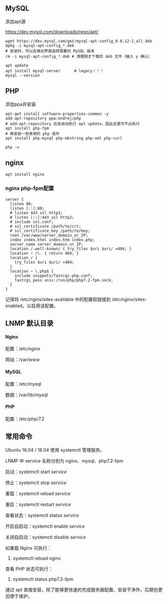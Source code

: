 ## MySQL

添加apt源

 https://dev.mysql.com/downloads/repo/apt/ 

```shell
wget https://dev.mysql.com/get/mysql-apt-config_0.8.12-1_all.deb
dpkg -i mysql-apt-config_*.deb
# 安装时，可以在弹出界面选择需要的 MySQL 版本
rm -i mysql-apt-config_*.deb # 清理刚才下载的 deb 文件（输入 y 确认）
```

```
apt update
apt install mysql-server      # legacy！！！
mysql --version
```

## PHP

添加ppa并安装

```shell
apt-get install software-properties-common -y
add-apt-repository ppa:ondrej/php
# add-apt-repository 后会自动执行 apt update，因此这里可不必执行
apt install php-fpm
# 再安装一些常用的 php 组件
apt install php-mysql php-mbstring php-xml php-curl

php -v
```

## nginx

`apt install nginx`

### nginx php-fpm配置

```
server {
  listen 80;
  listen [::]:80;
  # listen 443 ssl http2;
  # listen [::]:443 ssl http2;
  # include ssl.conf;
  # ssl_certificate /path/to/crt;
  # ssl_certificate_key /path/to/key;
  root /var/www/server_domain_or_IP;
  index index.html index.htm index.php;
  server_name server_domain_or_IP;
  location /.well-known/ { try_files $uri $uri/ =404; }
  location ~ /\. { return 404; }
  location / {
    try_files $uri $uri/ =404;
  }
  location ~ \.php$ {
    include snippets/fastcgi-php.conf;
    fastcgi_pass unix:/run/php/php7.2-fpm.sock;
  }
}
```

 记得将 /etc/nginx/sites-available 中的配置软链接到 /etc/nginx/sites-enabled，以启用该配置。 

## LNMP 默认目录

#### Nginx

配置：/etc/nginx

网站：/var/www

#### MySQL

配置：/etc/mysql

数据：/var/lib/mysql

#### PHP

配置：/etc/php/7.2

## 常用命令

Ubuntu 16.04 / 18.04 使用 systemctl 管理服务。

LNMP 中 service 名称分别为 nginx、mysql、php7.2-fpm

启动：systemctl start *service*

停止：systemctl stop *service*

重载：systemctl reload *service*

重启：systemctl restart *service*

查看状态：systemctl status *service*

开启自启动：systemctl enable *service*

关闭自启动：systemctl disable *service*

如重载 Nginx 可执行：

1. systemctl reload nginx

查看 PHP 状态可执行：

1. systemctl status php7.2-fpm

通过 apt 直接安装，除了能够更快速的完成服务器配置、安装干净外，后期也更加便于维护。